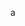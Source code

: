 a
<!---
kiran-nambiar-msa/kiran-nambiar-msa is a ✨ special ✨ repository because its `README.md` (this file) appears on your GitHub profile.
You can click the Preview link to take a look at your changes.
--->
